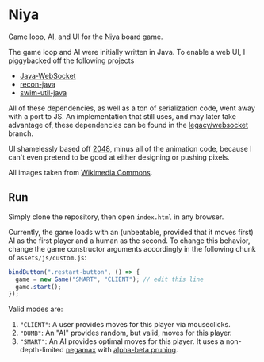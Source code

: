# Niya

Game loop, AI, and UI for the [Niya](https://geekdad.com/2015/02/niya/) board game.

The game loop and AI were initially written in Java. To enable a web UI, I piggybacked off the following projects

* [Java-WebSocket](https://github.com/TooTallNate/Java-WebSocket)
* [recon-java](https://github.com/swimit/recon-java)
* [swim-util-java](https://github.com/swimit/swim-util-java)

All of these dependencies, as well as a ton of serialization code, went away with a port to JS. An implementation that still uses, and may later take advantage of, these dependencies can be found in the [legacy/websocket](https://github.com/brohitbrose/niya/tree/legacy/websocket) branch.

UI shamelessly based off [2048](https://github.com/gabrielecirulli/2048), minus all of the animation code, because I can't even pretend to be good at either designing or pushing pixels.

All images taken from [Wikimedia Commons](https://commons.wikimedia.org/wiki/Main_Page).

## Run

Simply clone the repository, then open `index.html` in any browser.

Currently, the game loads with an (unbeatable, provided that it moves first) AI as the first player and a human as the second. To change this behavior, change the game constructor arguments accordingly in the following chunk of `assets/js/custom.js`:

```js
bindButton(".restart-button", () => {
  game = new Game("SMART", "CLIENT"); // edit this line
  game.start();
});
```

Valid modes are:

1. `"CLIENT"`: A user provides moves for this player via mouseclicks.
2. `"DUMB"`: An "AI" provides random, but valid, moves for this player.
3. `"SMART"`: An AI provides optimal moves for this player. It uses a non-depth-limited [negamax](https://en.wikipedia.org/wiki/Negamax) with [alpha-beta pruning](https://en.wikipedia.org/wiki/Alpha%E2%80%93beta_pruning).

